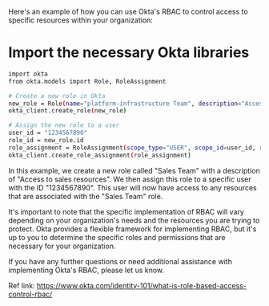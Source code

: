 Here's an example of how you can use Okta's RBAC to control access to specific resources within your organization:

# Import the necessary Okta libraries
```bash
import okta
from okta.models import Role, RoleAssignment

# Create a new role in Okta
new_role = Role(name="platform-infrastructure Team", description="Access to platform-infrastructure resources")
okta_client.create_role(new_role)

# Assign the new role to a user
user_id = "1234567890"
role_id = new_role.id
role_assignment = RoleAssignment(scope_type="USER", scope_id=user_id, role_id=role_id)
okta_client.create_role_assignment(role_assignment)
```

In this example, we create a new role called "Sales Team" with a description of "Access to sales resources". We then assign this role to a specific user with the ID "1234567890". This user will now have access to any resources that are associated with the "Sales Team" role.

It's important to note that the specific implementation of RBAC will vary depending on your organization's needs and the resources you are trying to protect. Okta provides a flexible framework for implementing RBAC, but it's up to you to determine the specific roles and permissions that are necessary for your organization.

If you have any further questions or need additional assistance with implementing Okta's RBAC, please let us know.

Ref link: https://www.okta.com/identity-101/what-is-role-based-access-control-rbac/